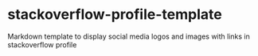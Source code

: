 # stackoverflow-profile-template
Markdown template to display social media logos and images with links in stackoverflow profile
